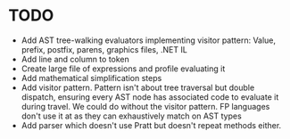# TODO

- Add AST tree-walking evaluators implementing visitor pattern: Value, prefix, postfix, parens, graphics files, .NET IL
- Add line and column to token
- Create large file of expressions and profile evaluating it
- Add mathematical simplification steps
- Add visitor pattern. Pattern isn't about tree traversal but double dispatch,
  ensuring every AST node has associated code to evaluate it during travel. We
  could do without the visitor pattern. FP languages don't use it at as they can
  exhaustively match on AST types
- Add parser which doesn't use Pratt but doesn't repeat methods either.